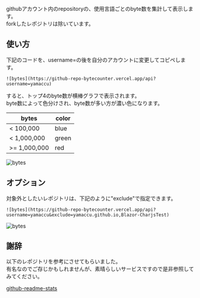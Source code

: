 githubアカウント内のrepositoryの、使用言語ごとのbyte数を集計して表示します。  
forkしたレポジトリは除いています。  

## 使い方

下記のコードを、username=の後を自分のアカウントに変更してコピペします。  

```
![bytes](https://github-repo-bytecounter.vercel.app/api?username=yamaccu)
```

すると、トップ4のbyte数が横棒グラフで表示されます。  
byte数によって色分けされ、byte数が多い方が濃い色になります。  

| bytes | color |
| --- | --- |
| < 100,000 | blue |
| < 1,000,000 | green |
| >= 1,000,000 | red |


![bytes](https://github-repo-bytecounter.vercel.app/api?username=yamaccu)


## オプション

対象外としたいレポジトリは、下記のように"exclude"で指定できます。  

```
![bytes](https://github-repo-bytecounter.vercel.app/api?username=yamaccu&exclude=yamaccu.github.io,Blazor-CharjsTest)
```

![bytes](https://github-repo-bytecounter.vercel.app/api?username=yamaccu&exclude=yamaccu.github.io,Blazor-CharjsTest
)

## 謝辞

以下のレポジトリを参考にさせてもらいました。  
有名なのでご存じかもしれませんが、素晴らしいサービスですので是非参照してみてください。  

[github-readme-stats](https://github.com/anuraghazra/github-readme-stats)